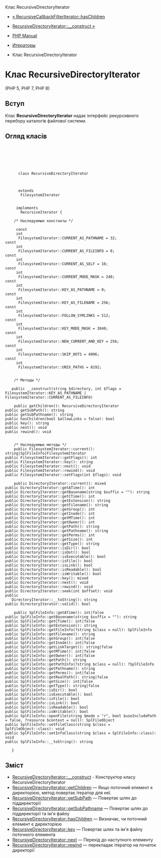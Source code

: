 Клас RecursiveDirectoryIterator

-   [« RecursiveCallbackFilterIterator::hasChildren](recursivecallbackfilteriterator.haschildren.html)
    
-   [RecursiveDirectoryIterator::\_\_construct »](recursivedirectoryiterator.construct.html)
    
-   [PHP Manual](index.html)
    
-   [Итераторы](spl.iterators.html)
    
-   Клас RecursiveDirectoryIterator
    

# Клас RecursiveDirectoryIterator

(PHP 5, PHP 7, PHP 8)

## Вступ

Клас **RecursiveDirectoryIterator** надає інтерфейс рекурсивного перебору каталогів файлової системи.

## Огляд класів

```classsynopsis

     
    

    
     
      class RecursiveDirectoryIterator
     

     
      extends
       FilesystemIterator
     

     implements 
       RecursiveIterator {

    /* Наследуемые константы */
    
     const
     int
      FilesystemIterator::CURRENT_AS_PATHNAME = 32;
const
     int
      FilesystemIterator::CURRENT_AS_FILEINFO = 0;
const
     int
      FilesystemIterator::CURRENT_AS_SELF = 16;
const
     int
      FilesystemIterator::CURRENT_MODE_MASK = 240;
const
     int
      FilesystemIterator::KEY_AS_PATHNAME = 0;
const
     int
      FilesystemIterator::KEY_AS_FILENAME = 256;
const
     int
      FilesystemIterator::FOLLOW_SYMLINKS = 512;
const
     int
      FilesystemIterator::KEY_MODE_MASK = 3840;
const
     int
      FilesystemIterator::NEW_CURRENT_AND_KEY = 256;
const
     int
      FilesystemIterator::SKIP_DOTS = 4096;
const
     int
      FilesystemIterator::UNIX_PATHS = 8192;


    /* Методы */
    
   public __construct(string $directory, int $flags = FilesystemIterator::KEY_AS_PATHNAME | FilesystemIterator::CURRENT_AS_FILEINFO)

    public getChildren(): RecursiveDirectoryIterator
public getSubPath(): string
public getSubPathname(): string
public hasChildren(bool $allowLinks = false): bool
public key(): string
public next(): void
public rewind(): void


    /* Наследуемые методы */
    public FilesystemIterator::current(): string|SplFileInfo|FilesystemIterator
public FilesystemIterator::getFlags(): int
public FilesystemIterator::key(): string
public FilesystemIterator::next(): void
public FilesystemIterator::rewind(): void
public FilesystemIterator::setFlags(int $flags): void

    public DirectoryIterator::current(): mixed
public DirectoryIterator::getATime(): int
public DirectoryIterator::getBasename(string $suffix = ""): string
public DirectoryIterator::getCTime(): int
public DirectoryIterator::getExtension(): string
public DirectoryIterator::getFilename(): string
public DirectoryIterator::getGroup(): int
public DirectoryIterator::getInode(): int
public DirectoryIterator::getMTime(): int
public DirectoryIterator::getOwner(): int
public DirectoryIterator::getPath(): string
public DirectoryIterator::getPathname(): string
public DirectoryIterator::getPerms(): int
public DirectoryIterator::getSize(): int
public DirectoryIterator::getType(): string
public DirectoryIterator::isDir(): bool
public DirectoryIterator::isDot(): bool
public DirectoryIterator::isExecutable(): bool
public DirectoryIterator::isFile(): bool
public DirectoryIterator::isLink(): bool
public DirectoryIterator::isReadable(): bool
public DirectoryIterator::isWritable(): bool
public DirectoryIterator::key(): mixed
public DirectoryIterator::next(): void
public DirectoryIterator::rewind(): void
public DirectoryIterator::seek(int $offset): void
public
   DirectoryIterator::__toString(): string
public DirectoryIterator::valid(): bool

    public SplFileInfo::getATime(): int|false
public SplFileInfo::getBasename(string $suffix = ""): string
public SplFileInfo::getCTime(): int|false
public SplFileInfo::getExtension(): string
public SplFileInfo::getFileInfo(?string $class = null): SplFileInfo
public SplFileInfo::getFilename(): string
public SplFileInfo::getGroup(): int|false
public SplFileInfo::getInode(): int|false
public SplFileInfo::getLinkTarget(): string|false
public SplFileInfo::getMTime(): int|false
public SplFileInfo::getOwner(): int|false
public SplFileInfo::getPath(): string
public SplFileInfo::getPathInfo(?string $class = null): ?SplFileInfo
public SplFileInfo::getPathname(): string
public SplFileInfo::getPerms(): int|false
public SplFileInfo::getRealPath(): string|false
public SplFileInfo::getSize(): int|false
public SplFileInfo::getType(): string|false
public SplFileInfo::isDir(): bool
public SplFileInfo::isExecutable(): bool
public SplFileInfo::isFile(): bool
public SplFileInfo::isLink(): bool
public SplFileInfo::isReadable(): bool
public SplFileInfo::isWritable(): bool
public SplFileInfo::openFile(string $mode = "r", bool $useIncludePath = false, ?resource $context = null): SplFileObject
public SplFileInfo::setFileClass(string $class = SplFileObject::class): void
public SplFileInfo::setInfoClass(string $class = SplFileInfo::class): void
public SplFileInfo::__toString(): string

   }
```

## Зміст

-   [RecursiveDirectoryIterator::\_\_construct](recursivedirectoryiterator.construct.html) - Конструктор класу RecursiveDirectoryIterator
-   [RecursiveDirectoryIterator::getChildren](recursivedirectoryiterator.getchildren.html) — Якщо поточний елемент є директорією, метод повертає ітератор для неї.
-   [RecursiveDirectoryIterator::getSubPath](recursivedirectoryiterator.getsubpath.html) — Повертає шлях до піддиректорії
-   [RecursiveDirectoryIterator::getSubPathname](recursivedirectoryiterator.getsubpathname.html) — Повертає шлях до піддиректорії та ім'я файлу
-   [RecursiveDirectoryIterator::hasChildren](recursivedirectoryiterator.haschildren.html) — Визначає, чи поточний елемент є директорією
-   [RecursiveDirectoryIterator::key](recursivedirectoryiterator.key.html) — Повертає шлях та ім'я файлу поточного елемента
-   [RecursiveDirectoryIterator::next](recursivedirectoryiterator.next.html) — Перехід до наступного елементу
-   [RecursiveDirectoryIterator::rewind](recursivedirectoryiterator.rewind.html) — перекладає ітератор на початок директорії